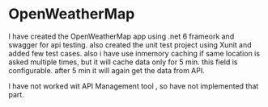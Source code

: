 # OpenWeatherMap

I have created the OpenWeatherMap app using .net 6 frameork and swagger for api testing.
also created the unit test project using Xunit and added few test cases.
also i have use inmemory caching if same location is asked multiple times, but it will cache data only for 5 min. this field is configurable.
after 5 min it will again get the data from API.

I have not worked wit API Management tool , so have not implemented that part.



